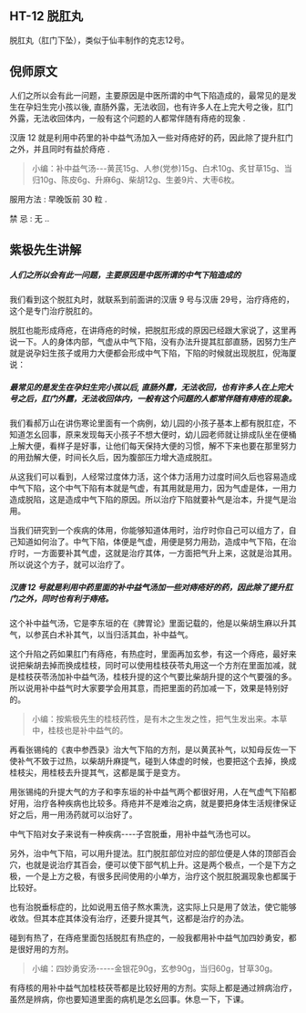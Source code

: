 ## HT-12 脱肛丸

脱肛丸（肛门下坠），类似于仙丰制作的克志12号。

## 倪师原文

人们之所以会有此一问题，主要原因是中医所谓的中气下陷造成的，最常见的是发生在孕妇生完小孩以後, 直肠外露，无法收回，也有许多人在上完大号之後，肛门外露，无法收回体内，一般有这个问题的人都常伴随有痔疮的现象 .

汉唐 12 就是利用中药里的补中益气汤加入一些对痔疮好的药，因此除了提升肛门之外，并且同时有益於痔疮 .

> 小编：补中益气汤---黄芪15g、人参(党参)15g、白术10g、炙甘草15g、当归10g、陈皮6g、升麻6g、柴胡12g、生姜9片、大枣6枚。

服用方法 : 早晚饭前 30 粒 .

禁 忌 : 无 ..

## 紫极先生讲解

##### 人们之所以会有此一问题，主要原因是中医所谓的中气下陷造成的

我们看到这个脱肛丸时，就联系到前面讲的汉唐 9 号与汉唐 29号，治疗痔疮的，这个是专门治疗脱肛的。

脱肛也能形成痔疮，在讲痔疮的时候，把脱肛形成的原因已经跟大家说了，这里再说一下。人的身体内部，气虚从中气下陷，没有办法升提其肛部直肠，因努力生产就是说孕妇生孩子或用力大便都会形成中气下陷，下陷的时候就出现脱肛，倪海厦说：

##### 最常见的是发生在孕妇生完小孩以后, 直肠外露，无法收回，也有许多人在上完大号之后，肛门外露，无法收回体内，一般有这个问题的人都常伴随有痔疮的现象。

我们看郝万山在讲伤寒论里面有一个病例，幼儿园的小孩子基本上都有脱肛症，不知道怎幺回事，原来发现每天小孩子不想大便时，幼儿园老师就让排成队坐在便桶上解大便，看样子是好事，让他们每天保持大便的习惯，解不下来也要在那里努力的用劲解大便，时间长久后，因为腹部压力增大造成脱肛。

从这我们可以看到，人经常过度体力活，这个体力活用力过度时间久后也容易造成中气下陷，这个中气下陷有本就是气虚，有其用就是用力，因为气虚是体，一用力造成脱陷，这是造成中气下陷的原因。所以治疗下陷就要补气是治本，升提气是治用。

当我们研究到一个疾病的体用，你能够知道体用时，治疗时你自己可以组方了，自己知道如何治了。中气下陷，体便是气虚，用便是努力用劲，造成中气下陷，在治疗时，一方面要补其气虚，这就是治疗其体，一方面把气升上来，这就是治其用。所以说这个方子，就可以治疗了。

##### 汉唐 12 号就是利用中药里面的补中益气汤加一些对痔疮好的药，因此除了提升肛门之外，同时也有利于痔疮。

这个补中益气汤，它是李东垣的在《脾胃论》里面记载的，他是以柴胡生麻以升其气，以参芪白术补其气，以当归活其血，补中益气。

这个升陷之药如果肛门有痔疮，有热症时，里面再加玄参，有这一个痔疮，最好来说把柴胡去掉而换成桂枝，同时可以使用桂枝茯苓丸用这一个方剂在里面加减，就是桂枝茯苓汤加补中益气汤，桂枝升提的这个气要比柴胡升提的这个气要强的多。所以说用补中益气时大家要学会用其意，而把里面的药加减一下，效果是特别好的。

> 小编：按紫极先生的桂枝药性，是有木之生发之性，把气生发出来。本草中，桂枝也是补中益气的。

再看张锡纯的《衷中参西录》治大气下陷的方剂，是以黄芪补气，以知母反佐一下使补气不致于过热，以柴胡升麻提气，碰到人体虚的时候，也要把这个去掉，换成桂枝尖，用桂枝去升提其气，这都是属于是变方。

用张锡纯的升提大气的方子和李东垣的补中益气两个都很好用，人在气虚气下陷都好用，治疗各种疾病也比较多。痔疮并不是难治之病，就是要把身体生活规律保证好之后，用一用汤药就可以治好了。

中气下陷对女子来说有一种疾病----子宫脱垂，用补中益气汤也可以。

另外，治中气下陷，可以用升提法。肛门脱肛部位对应的部位便是人体的顶部百会穴，也就是说治疗其百会，便可以使下部气机上升。这是两个极点，一个是下方之极，一个是上方之极，有很多民间使用的小单方，治疗这个脱肛脱漏现象也都属于比较好。

也有治脱垂标症的，比如说用五倍子熬水熏洗，这实际上只是用了敛法，使它能够收敛。但其本症其体没有治疗，还要升提其气，这都是治疗的办法。

碰到有热了，在痔疮里面包括脱肛有热症的，一般我都用补中益气加四妙勇安，都是很好用的方剂。

> 小编：四妙勇安汤-----金银花90g，玄参90g，当归60g，甘草30g。

有痔核的用补中益气加桂枝茯苓都是比较好用的方剂。实际上都是通过辨病治疗，虽然是辨病，你也要知道里面的病机是怎幺回事。休息一下，下课。
